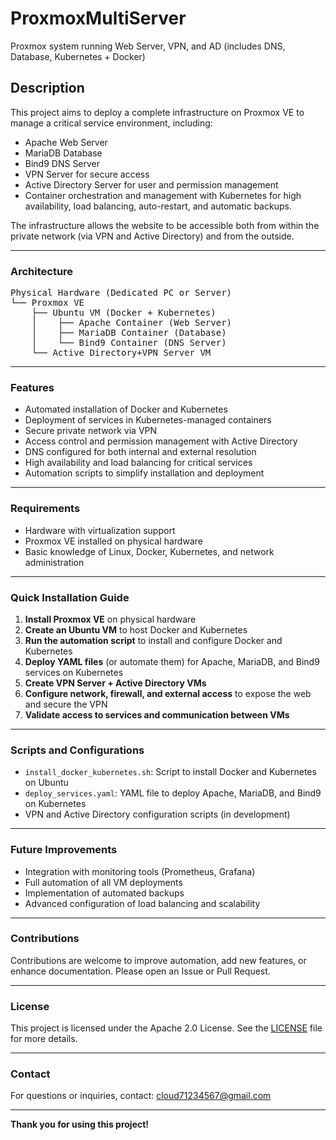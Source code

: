 # ProxmoxMultiServer  
Proxmox system running Web Server, VPN, and AD (includes DNS, Database, Kubernetes + Docker)

## Description

This project aims to deploy a complete infrastructure on Proxmox VE to manage a critical service environment, including:

- Apache Web Server  
- MariaDB Database  
- Bind9 DNS Server  
- VPN Server for secure access  
- Active Directory Server for user and permission management  
- Container orchestration and management with Kubernetes for high availability, load balancing, auto-restart, and automatic backups.

The infrastructure allows the website to be accessible both from within the private network (via VPN and Active Directory) and from the outside.

---

### Architecture

<pre>Physical Hardware (Dedicated PC or Server)
└── Proxmox VE
    ├── Ubuntu VM (Docker + Kubernetes)
    │    ├── Apache Container (Web Server)
    │    ├── MariaDB Container (Database)
    │    └── Bind9 Container (DNS Server)
    └── Active Directory+VPN Server VM</pre>

---

### Features

- Automated installation of Docker and Kubernetes  
- Deployment of services in Kubernetes-managed containers  
- Secure private network via VPN  
- Access control and permission management with Active Directory  
- DNS configured for both internal and external resolution  
- High availability and load balancing for critical services  
- Automation scripts to simplify installation and deployment

---

### Requirements

- Hardware with virtualization support  
- Proxmox VE installed on physical hardware  
- Basic knowledge of Linux, Docker, Kubernetes, and network administration

---

### Quick Installation Guide

1. **Install Proxmox VE** on physical hardware  
2. **Create an Ubuntu VM** to host Docker and Kubernetes  
3. **Run the automation script** to install and configure Docker and Kubernetes  
4. **Deploy YAML files** (or automate them) for Apache, MariaDB, and Bind9 services on Kubernetes  
5. **Create VPN Server + Active Directory VMs**
6. **Configure network, firewall, and external access** to expose the web and secure the VPN  
7. **Validate access to services and communication between VMs**

---

### Scripts and Configurations

- `install_docker_kubernetes.sh`: Script to install Docker and Kubernetes on Ubuntu  
- `deploy_services.yaml`: YAML file to deploy Apache, MariaDB, and Bind9 on Kubernetes  
- VPN and Active Directory configuration scripts (in development)

---

### Future Improvements

- Integration with monitoring tools (Prometheus, Grafana)  
- Full automation of all VM deployments  
- Implementation of automated backups  
- Advanced configuration of load balancing and scalability

---

### Contributions

Contributions are welcome to improve automation, add new features, or enhance documentation. Please open an Issue or Pull Request.

---

### License

This project is licensed under the Apache 2.0 License. See the [LICENSE](LICENSE) file for more details.

---

### Contact

For questions or inquiries, contact: cloud71234567@gmail.com

---

**Thank you for using this project!**
